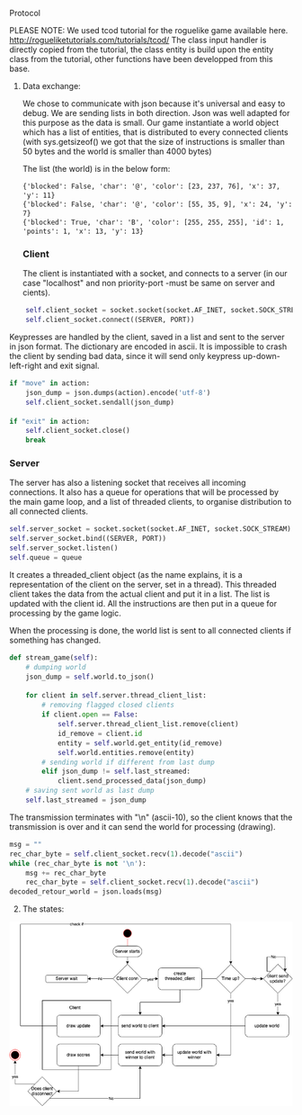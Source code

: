 Protocol

PLEASE NOTE:
We used tcod tutorial for the roguelike game available here. http://rogueliketutorials.com/tutorials/tcod/
The class input handler is directly copied from the tutorial, the class entity is build upon the entity class from the tutorial, other functions have been developped from this base.

1. Data exchange:

   We chose to communicate with json because it's universal and easy to debug. We are sending lists in both direction. Json was well adapted for this purpose as the data is small. Our game instantiate a world object which has a list of entities, that is distributed to every connected clients (with sys.getsizeof() we got that the size of instructions is smaller than 50 bytes and the world is smaller than 4000 bytes)

   The list (the world) is in the below form:

   ```console
   {'blocked': False, 'char': '@', 'color': [23, 237, 76], 'x': 37, 'y': 11}
   {'blocked': False, 'char': '@', 'color': [55, 35, 9], 'x': 24, 'y': 7}
   {'blocked': True, 'char': 'B', 'color': [255, 255, 255], 'id': 1, 'points': 1, 'x': 13, 'y': 13}
   ```

   ### Client

   The client is instantiated with a socket, and connects to a server (in our case "localhost" and non priority-port -must be same on server and cients).

```python
    self.client_socket = socket.socket(socket.AF_INET, socket.SOCK_STREAM)
    self.client_socket.connect((SERVER, PORT))
```

Keypresses are handled by the client, saved in a list and sent to the server in json format. The dictionary are encoded in ascii.
It is impossible to crash the client by sending bad data, since it will send only keypress up-down-left-right and exit signal.

```python
if "move" in action:
    json_dump = json.dumps(action).encode('utf-8')
    self.client_socket.sendall(json_dump)

if "exit" in action:
    self.client_socket.close()
    break
```

### Server

The server has also a listening socket that receives all incoming connections. It also has a queue for operations that will be processed by the main game loop, and a list of threaded clients, to organise distribution to all connected clients.

```python
self.server_socket = socket.socket(socket.AF_INET, socket.SOCK_STREAM)
self.server_socket.bind((SERVER, PORT))
self.server_socket.listen()
self.queue = queue
```

It creates a threaded_client object (as the name explains, it is a representation of the client on the server, set in a thread). This threaded client takes the data from the actual client and put it in a list. The list is updated with the client id.
All the instructions are then put in a queue for processing by the game logic.

When the processing is done, the world list is sent to all connected clients if something has changed.

```python
def stream_game(self):
    # dumping world
    json_dump = self.world.to_json()

    for client in self.server.thread_client_list:
        # removing flagged closed clients
        if client.open == False:
            self.server.thread_client_list.remove(client)
            id_remove = client.id
            entity = self.world.get_entity(id_remove)
            self.world.entities.remove(entity)
        # sending world if different from last dump
        elif json_dump != self.last_streamed:
            client.send_processed_data(json_dump)
    # saving sent world as last dump
    self.last_streamed = json_dump
```

The transmission terminates with "\n" (ascii-10), so the client knows that the transmission is over and it can send the world for processing (drawing).

```python
msg = ""
rec_char_byte = self.client_socket.recv(1).decode("ascii")
while (rec_char_byte is not '\n'):
    msg += rec_char_byte
    rec_char_byte = self.client_socket.recv(1).decode("ascii")
decoded_retour_world = json.loads(msg)
```

2. The states:

![](stategame.png)
